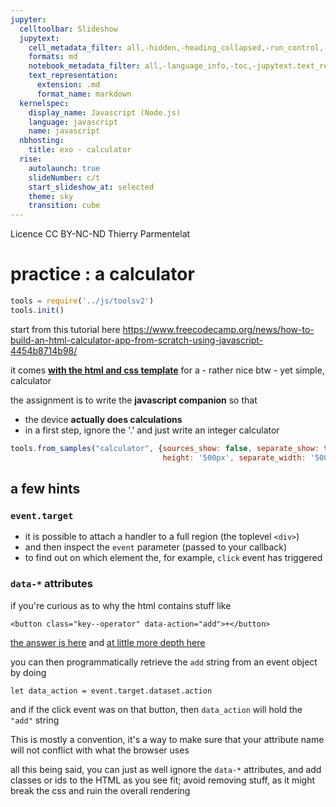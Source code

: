 ```yaml
---
jupyter:
  celltoolbar: Slideshow
  jupytext:
    cell_metadata_filter: all,-hidden,-heading_collapsed,-run_control,-trusted
    formats: md
    notebook_metadata_filter: all,-language_info,-toc,-jupytext.text_representation.jupytext_version,-jupytext.text_representation.format_version
    text_representation:
      extension: .md
      format_name: markdown
  kernelspec:
    display_name: Javascript (Node.js)
    language: javascript
    name: javascript
  nbhosting:
    title: exo - calculator
  rise:
    autolaunch: true
    slideNumber: c/t
    start_slideshow_at: selected
    theme: sky
    transition: cube
---
```


<!-- #region slideshow={"slide_type": ""} -->
<div class="licence">
<span>Licence CC BY-NC-ND</span>
<span>Thierry Parmentelat</span>
</div>
<!-- #endregion -->

<!-- #region slideshow={"slide_type": ""} -->
# practice : a calculator
<!-- #endregion -->

```javascript
tools = require('../js/toolsv2')
tools.init()
```

<!-- #region slideshow={"slide_type": ""} -->
start from this tutorial here
https://www.freecodecamp.org/news/how-to-build-an-html-calculator-app-from-scratch-using-javascript-4454b8714b98/

it comes [**with the html and css template**](https://codepen.io/zellwk/pen/pLgmGL) for a - rather nice btw - yet simple, calculator

the assignment is to write the **javascript companion** so that

* the device **actually does calculations**
* in a first step, ignore the '.' and just write an integer calculator
<!-- #endregion -->

```javascript hide_input=true slideshow={"slide_type": ""}
tools.from_samples("calculator", {sources_show: false, separate_show: true, 
                                  height: '500px', separate_width: '500px', separate_height: '500px'})
```

## a few hints

### `event.target`

* it is possible to attach a handler to a full region (the toplevel `<div>`)
* and then inspect the `event` parameter (passed to your callback)
* to find out on which element the, for example, `click` event has triggered


### `data-*` attributes

if you're curious as to why the html contains stuff like 

    <button class="key--operator" data-action="add">+</button>
    
[the answer is here](https://www.w3schools.com/tags/att_global_data.asp) and [at little more depth here](https://developer.mozilla.org/en-US/docs/Web/API/HTMLOrForeignElement/dataset)

you can then programmatically retrieve the `add` string from an event object by doing

    let data_action = event.target.dataset.action
    
and if the click event was on that button, then `data_action` will hold the `"add"` string

This is mostly a convention, it's a way to make sure that your attribute name will not conflict with what the browser uses



all this being said, you can just as well ignore the `data-*` attributes, and add classes or ids to the HTML as you see fit; avoid removing stuff, as it might break the css and ruin the overall rendering
